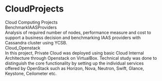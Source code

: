 # CloudProjects
Cloud Computing Projects <br>
BenchmarkIAASProviders<br>
Analysis of required number of nodes, performance measure and cost to support a business decision and benchmarking IAAS providers with Cassandra cluster using YCSB.<br>
Cloud_Openstack<br>
In this project, Private Cloud was deployed using basic Cloud Internal Architecture through Openstack on VirtualBox. Technical study was done to distinguish the core functionality by setting up the individual services offered by OpenStack such as Horizon, Nova, Neutron, Swift, Glance, Keystone, Ceilometer etc. 
